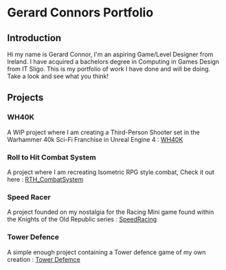 # Gerard Connors Portfolio

## Introduction
Hi my name is Gerard Connor,  I'm an aspiring Game/Level Designer from Ireland. I have acquired a bachelors degree in Computing in Games Design from IT Sligo. This is my portfolio of work I have done and will be doing. Take a look and see what you think!

## Projects

### WH40K
A WIP project where I am creating a Third-Person Shooter set in the Warhammer 40k Sci-Fi Franchise in Unreal Engine 4 : [WH40K](https://s00155398.github.io/WH40K/)

### Roll to Hit Combat System
A project where I am recreating Isometric RPG style combat, Check it out here : [RTH_CombatSystem](https://s00155398.github.io/RTH_CombatSystem/)

### Speed Racer
A project founded on my nostalgia for the Racing Mini game found within the Knights of the Old Republic series : [SpeedRacing](https://s00155398.github.io/SpeedRacing/)

### Tower Defence
A simple enough project containing a Tower defence game of my own creation : [Tower Defemce](https://s00155398.github.io/Tower-Defence/)
